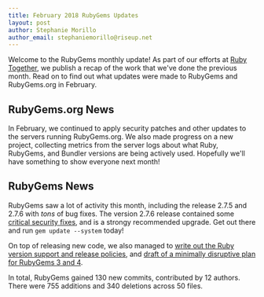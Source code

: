 ```yaml
---
title: February 2018 RubyGems Updates
layout: post
author: Stephanie Morillo
author_email: stephaniemorillo@riseup.net
---
```


Welcome to the RubyGems monthly update! As part of our efforts at [Ruby Together](http://rubytogether.org), we publish a recap of the work that we've done the previous month. Read on to find out what updates were made to RubyGems and RubyGems.org in February.

## RubyGems.org News

In February, we continued to apply security patches and other updates to the servers running RubyGems.org. We also made progress on a new project, collecting metrics from the server logs about what Ruby, RubyGems, and Bundler versions are being actively used. Hopefully we'll have something to show everyone next month!

## RubyGems News

RubyGems saw a lot of activity this month, including the release 2.7.5 and 2.7.6 with _tons_ of bug fixes. The version 2.7.6 release contained some [critical security fixes](https://blog.rubygems.org/2018/02/15/2.7.6-released.html), and is a strongy recommended upgrade. Get out there and run `gem update --system` today!

On top of releasing new code, we also managed to [write out the Ruby version support and release policies](https://github.com/rubygems/rubygems/pull/2202), and [draft of a minimally disruptive plan for RubyGems 3 and 4](https://github.com/rubygems/rubygems/pull/2182#issuecomment-364631805).

In total, RubyGems gained 130 new commits, contributed by 12 authors. There were 755 additions and 340 deletions across 50 files.